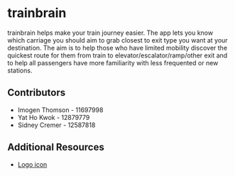# trainbrain

trainbrain helps make your train journey easier. The app lets you know which carriage you should aim to grab closest to exit type you want at your destination. The aim is to help those who have limited mobility discover the quickest route for them from train to elevator/escalator/ramp/other exit and to help all passengers have more familiarity with less frequented or new stations.

## Contributors

- Imogen Thomson - 11697998
- Yat Ho Kwok - 12879779
- Sidney Cremer - 12587818

## Additional Resources
- [Logo icon](https://icons8.com/icon/14748/brain)
